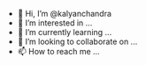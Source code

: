 - 👋 Hi, I’m @kalyanchandra
- 👀 I’m interested in ...
- 🌱 I’m currently learning ...
- 💞️ I’m looking to collaborate on ...
- 📫 How to reach me ...

<!---
kalyanchandra/kalyanchandra is a ✨ special ✨ repository because its `README.md` (this file) appears on your GitHub profile.
You can click the Preview link to take a look at your changes.
--->
